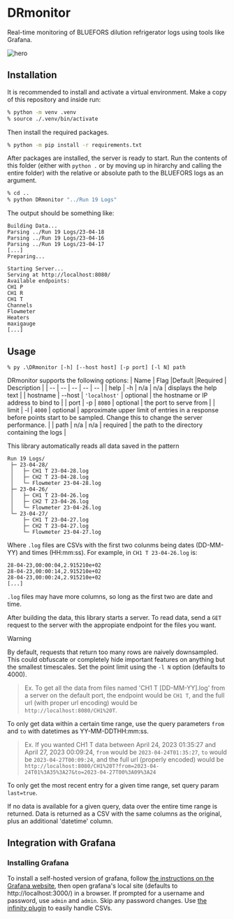 # DRmonitor
Real-time monitoring of BLUEFORS dilution refrigerator logs using tools like Grafana.

![hero](https://github.com/user-attachments/assets/2d49d38f-06b1-455d-a379-05de45fdfe83)

## Installation
It is recommended to install and activate a virtual environment. Make a copy of this repository and inside run:
```bash
% python -m venv .venv
% source ./.venv/bin/activate
```
Then install the required packages.
```bash
% python -m pip install -r requirements.txt
```
After packages are installed, the server is ready to start. Run the contents of this folder (either with `python .` or by moving up in hirarchy and calling the entire folder) with the relative or absolute path to the BLUEFORS logs as an argument.
```bash
% cd ..
% python DRmonitor "../Run 19 Logs"
```
The output should be something like:
```
Building Data...
Parsing ../Run 19 Logs/23-04-18
Parsing ../Run 19 Logs/23-04-16
Parsing ../Run 19 Logs/23-04-17
[...]
Preparing...

Starting Server...
Serving at http://localhost:8080/
Available endpoints:
CH1 P
CH1 R
CH1 T
Channels
Flowmeter
Heaters
maxigauge
[...]
```

## Usage
```
% py .\DRmonitor [-h] [--host host] [-p port] [-l N] path
```
DRmonitor supports the following options:
| Name | Flag |Default |Required | Description |
| -- | -- | -- | -- | -- |
| help | -h | n/a | n/a | displays the help text |
| hostname | --host | `'localhost'` | optional | the hostname or IP address to bind to |
| port | -p | `8080` | optional | the port to serve from |
| limit | -l | `4000` | optional | approximate upper limit of entries in a response before points start to be sampled. Change this to change the server performance. |
| path | n/a | n/a | required | the path to the directory containing the logs |

This library automatically reads all data saved in the pattern
```
Run 19 Logs/
 ├─ 23-04-28/
 │   ├─ CH1 T 23-04-28.log
 │   ├─ CH2 T 23-04-28.log
 │   └─ Flowmeter 23-04-28.log
 ├─ 23-04-26/
 │   ├─ CH1 T 23-04-26.log
 │   ├─ CH2 T 23-04-26.log
 │   └─ Flowmeter 23-04-26.log
 └─ 23-04-27/
     ├─ CH1 T 23-04-27.log
     ├─ CH2 T 23-04-27.log
     └─ Flowmeter 23-04-27.log
```
Where `.log` files are CSVs with the first two colunms being dates (DD-MM-YY) and times (HH:mm:ss). For example, in `CH1 T 23-04-26.log` is:
```
28-04-23,00:00:04,2.915210e+02
28-04-23,00:00:14,2.915210e+02
28-04-23,00:00:24,2.915210e+02
[...]
```
`.log` files may have more columns, so long as the first two are date and time.

After building the data, this library starts a server. To read data, send a `GET` request to the server with the appropiate endpoint for the files you want.

> [!WARNING]
> By default, requests that return too many rows are naively downsampled. This could obfuscate or completely hide important features on anything but the smallest timescales. Set the point limit using the `-l N` option (defaults to 4000).

> Ex. To get all the data from files named 'CH1 T [DD-MM-YY].log' from a server on the default port, the endpoint would be `CH1 T`, and the full url (with proper url encoding) would be `http://localhost:8080/CH1%20T`. 

To only get data within a certain time range, use the query parameters `from` and `to` with datetimes as YY-MM-DDTHH:mm:ss.

> Ex. If you wanted CH1 T data between April 24, 2023 01:35:27 and April 27, 2023 00:09:24, `from` would be `2023-04-24T01:35:27`, `to` would be `2023-04-27T00:09:24`, and the full url (properly encoded) would be `http://localhost:8080/CH1%20T?from=2023-04-24T01%3A35%3A27&to=2023-04-27T00%3A09%3A24`

To only get the most recent entry for a given time range, set query param `last=true`.

If no data is available for a given query, data over the entire time range is returned. Data is returned as a CSV with the same columns as the original, plus an additional 'datetime' column.

## Integration with Grafana
### Installing Grafana
To install a self-hosted version of grafana, follow [the instructions on the Grafana website](https://grafana.com/docs/grafana/latest/setup-grafana/installation/), then open grafana's local site (defaults to http://localhost:3000/) in a browser. If prompted for a username and password, use `admin` and `admin`. Skip any password changes. Use [the infinity plugin](https://grafana.com/grafana/plugins/yesoreyeram-infinity-datasource/) to easily handle CSVs.
